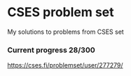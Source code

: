 # CSES problem set
My solutions to problems from CSES set


### Current progress 28/300
https://cses.fi/problemset/user/277279/
